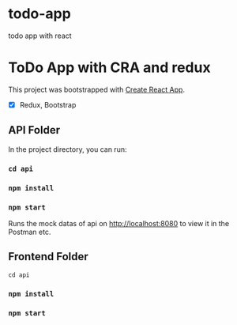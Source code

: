 # todo-app
todo app with react
# ToDo App with CRA and redux

This project was bootstrapped with [Create React App](https://github.com/facebook/create-react-app).

- [x] Redux, Bootstrap

## API Folder

In the project directory, you can run:

### `cd api`

### `npm install`

### `npm start`

Runs the mock datas of api on [http://localhost:8080](http://localhost:8080) to view it in the Postman etc.

## Frontend Folder

`cd api`

### `npm install`

### `npm start`
